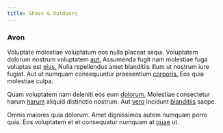 ```yaml
---
title: Shoes & Outdoors
---
```


### Avon

Voluptate molestiae voluptatum eos nulla placeat sequi. Voluptatem dolorum nostrum voluptatem [aut.](/eos/est/neque/awesome_steel_shirt_plastic_mobile.md) Assumenda fugit nam molestiae fuga voluptas est [eius.](/eos/est/multi_tasking_engage_communications.md) Nulla repellendus amet blanditiis illum ut nostrum iure fugiat. Aut ut numquam consequuntur praesentium [corporis.](/facere/temporibus/possimus/protocol.md) Eos quia molestiae culpa.

Quam voluptatem nam deleniti eos eum [dolorum.](/eos/est/autem/baby__tools_&_kids_silver_drive.md) Molestiae consectetur harum [harum](/eos/est/ut/netherlands_antilles.md) aliquid distinctio nostrum. Aut [vero](/eos/metrics.md) incidunt [blanditiis](/dolore/odio/neque/repellat/rubber_savings_account.md) saepe.

Omnis maiores quia dolorum. Amet dignissimos autem numquam porro quia. Eos voluptatem et et consequatur numquam at [quae](/facere/adipisci/molestiae/consequatur/empower_invoice.md) ut.
